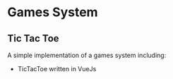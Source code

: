 # Games System
## Tic Tac Toe
A simple implementation of a games system including:
- TicTacToe written in VueJs
